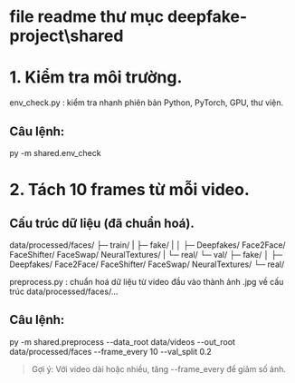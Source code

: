 # file readme thư mục deepfake-project\shared

# 1. Kiểm tra môi trường.
env_check.py  : kiểm tra nhanh phiên bản Python, PyTorch, GPU, thư viện.
## Câu lệnh:  
py -m shared.env_check 

# 2. Tách 10 frames từ mỗi video.
## Cấu trúc dữ liệu (đã chuẩn hoá).
data/processed/faces/
                 ├─ train/
                 |    ├─ fake/
                 |    │   ├─ Deepfakes/  Face2Face/  FaceShifter/  FaceSwap/  NeuralTextures/
                 |    └─ real/
                 └─ val/
                     ├─ fake/
                     │   ├─ Deepfakes/  Face2Face/  FaceShifter/  FaceSwap/  NeuralTextures/
                     └─ real/

preprocess.py : chuẩn hoá dữ liệu từ video đầu vào thành ảnh .jpg về cấu trúc data/processed/faces/...
## Câu lệnh:                     
py -m shared.preprocess --data_root data/videos --out_root data/processed/faces --frame_every 10 --val_split 0.2

> Gợi ý: Với video dài hoặc nhiều, tăng --frame_every để giảm số ảnh.